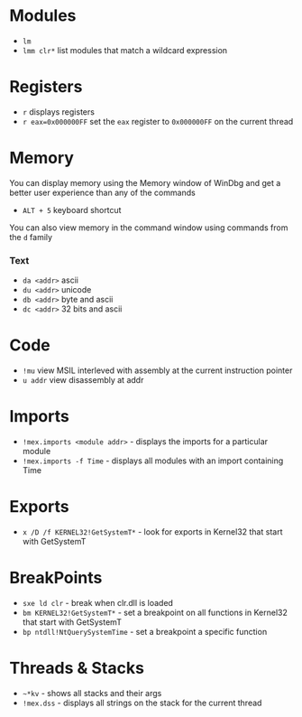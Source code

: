 # Modules
- `lm`
- `lmm clr*` list modules that match a wildcard expression

# Registers
- `r` displays registers
- `r eax=0x000000FF` set the `eax` register to `0x000000FF` on the current thread

# Memory
You can display memory using the Memory window of WinDbg and get a better user experience than any of the commands
- `ALT + 5` keyboard shortcut

You can also view memory in the command window using commands from the `d` family
### Text
- `da <addr>` ascii
- `du <addr>` unicode
- `db <addr>` byte and ascii
- `dc <addr>` 32 bits and ascii

# Code
- `!mu` view MSIL interleved with assembly at the current instruction pointer
- `u addr` view disassembly at addr 
 
# Imports
- `!mex.imports <module addr>` - displays the imports for a particular module
- `!mex.imports -f Time` - displays all modules with an import containing Time

# Exports
- `x /D /f KERNEL32!GetSystemT*` - look for exports in Kernel32 that start with GetSystemT

 # BreakPoints
- `sxe ld clr` - break when clr.dll is loaded
- `bm KERNEL32!GetSystemT*` - set a breakpoint on all functions in Kernel32 that start with GetSystemT
- `bp ntdll!NtQuerySystemTime` - set a breakpoint a specific function

# Threads & Stacks
- `~*kv` - shows all stacks and their args
- `!mex.dss` - displays all strings on the stack for the current thread

